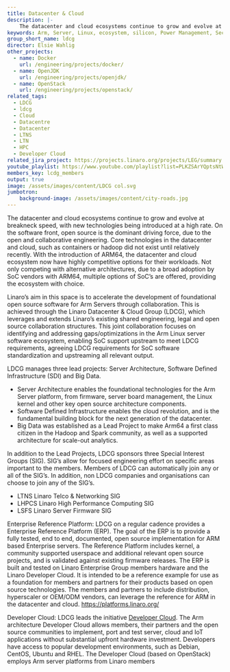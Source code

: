 ```yaml
---
title: Datacenter & Cloud
description: |-
    The datacenter and cloud ecosystems continue to grow and evolve at breakneck speed, with new technologies being introduced at a high rate. On the software front, open source is the dominant driving force, due to the open and collaborative engineering.
keywords: Arm, Server, Linux, ecosystem, silicon, Power Management, Security, Big Data, Software Defined Infrastructure, Datacenter, Cloud
group_short_name: ldcg
director: Elsie Wahlig
other_projects:
  - name: Docker
    url: /engineering/projects/docker/
  - name: OpenJDK
    url: /engineering/projects/openjdk/
  - name: OpenStack
    url: /engineering/projects/openstack/
related_tags:
  - LDCG
  - ldcg
  - Cloud
  - Datacentre
  - Datacenter
  - LTNS
  - LTN
  - HPC
  - Developer Cloud
related_jira_project: https://projects.linaro.org/projects/LEG/summary
youtube_playlist: https://www.youtube.com/playlist?list=PLKZSArYQptsNtWUBuB2DcSEADXqJm6r12
members_key: lcdg_members
output: true
image: /assets/images/content/LDCG col.svg
jumbotron:
    background-image: /assets/images/content/city-roads.jpg
---
```

The datacenter and cloud ecosystems continue to grow and evolve at breakneck speed, with new technologies being introduced at a high rate. On the software front, open source is the dominant driving force, due to the open and collaborative engineering.  Core technologies in the datacenter and cloud, such as containers or hadoop did not exist until relatively recently.  With the introduction of ARM64, the datacenter and cloud ecosystem now have highly competitive options for their workloads. Not only competing with alternative architectures, due to a broad adoption by SoC vendors with ARM64, multiple options of SoC’s are offered, providing the ecosystem with choice.

Linaro’s aim in this space is to accelerate the development of foundational open source software for Arm Servers through collaboration. This is achieved through the Linaro Datacenter & Cloud Group (LDCG), which leverages and extends Linaro’s existing shared engineering, legal and open source collaboration structures. This joint collaboration focuses on identifying and addressing gaps/optimizations in the Arm Linux server software ecosystem, enabling SoC support upstream to meet LDCG requirements, agreeing LDCG requirements for SoC software standardization and upstreaming all relevant output.

LDCG manages three lead projects: Server Architecture, Software Defined Infrastructure (SDI) and Big Data.

- Server Architecture enables the foundational technologies for the Arm Server platform, from firmware, server board management, the Linux kernel and other key open source architecture components.
- Software Defined Infrastructure enables the cloud revolution, and is the fundamental building block for the next generation of the datacenter. 
- Big Data was established as a Lead Project to make Arm64 a first class citizen in the Hadoop and Spark community, as well as a supported architecture for scale-out analytics.

In addition to the Lead Projects, LDCG sponsors three Special Interest Groups (SIG). SIG’s allow for focused engineering effort on specific areas important to the members. Members of LDCG can automatically join any or all of the SIG’s.  In addition, non LDCG companies and organisations can choose to join any of the SIG’s.

- LTNS  Linaro Telco & Networking SIG
- LHPCS Linaro High Performance Computing SIG
- LSFS Linaro Server Firmware SIG

Enterprise Reference Platform:  LDCG on a regular cadence provides a Enterprise Reference Platform (ERP). The goal of the ERP is to provide a fully tested, end to end, documented, open source implementation for ARM based Enterprise servers. The Reference Platform includes kernel, a community supported userspace and additional relevant open source projects, and is validated against existing firmware releases. The ERP is built and tested on Linaro Enterprise Group members hardware and the Linaro Developer Cloud. It is intended to be a reference example for use as a foundation for members and partners for their products based on open source technologies. The members and partners to include distribution, hyperscaler or OEM/ODM vendors, can leverage the reference for ARM in the datacenter and cloud. https://platforms.linaro.org/

Developer Cloud:  LDCG leads the initiative [Developer Cloud](https://linaro.cloud). The Arm architecture Developer Cloud allows members, their partners and the open source communities to implement, port and test server, cloud and IoT applications without substantial upfront hardware investment. Developers have access to popular development environments, such as Debian, CentOS, Ubuntu and RHEL. The Developer Cloud (based on OpenStack) employs Arm server platforms from Linaro members 
